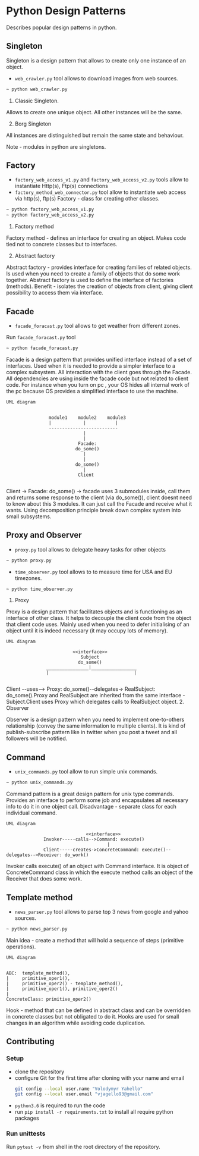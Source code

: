 # Python Design Patterns
Describes popular design patterns in python.

## Singleton
Singleton is a design pattern that allows to create only one instance of an object.
- `web_crawler.py` tool allows to download images from web sources.
```bash
~ python web_crawler.py
```
1. Classic Singleton.

Allows to create one unique object. All other instances will be the same.

2. Borg Singleton

All instances are distinguished but remain the same state and behaviour.

Note - modules in python are singletons.

## Factory
- `factory_web_access_v1.py` and `factory_web_access_v2.py` tools allow to instantiate Http(s), Ftp(s) connections
- `factory_method_web_connector.py` tool allow to instantiate web access via http(s), ftp(s)
Factory - class for creating other classes.

```bash
~ python factory_web_access_v1.py
~ python factory_web_access_v2.py
```
1. Factory method

Factory method - defines an interface for creating an object. Makes code tied not to concrete classes but to interfaces.

2. Abstract factory

Abstract factory - provides interface for creating families of related objects. Is used when you need to create a family
of objects that do some work together. Abstract factory is used to define the interface of factories (methods).
Benefit - isolates the creation of objects from client, giving client possibility to access them via interface.

## Facade
- `facade_foracast.py` tool allows to get weather from different zones.

Run `facade_foracast.py` tool
```bash
~ python facade_foracast.py
```

Facade is a design pattern that provides unified interface instead of a set of interfaces. Used when it is needed to 
provide a simpler interface to a complex subsystem. All interaction with the client goes through the Facade. 
All dependencies are using inside the facade code but not related to client code.
For instance when you turn on pc , your OS hides all internal work of the pc because OS provides a simplified interface
to use the machine.
```
UML diagram


                module1    module2    module3
                |            |           |
                --------------------------
                             |
                             |
                           Facade:
                          do_some()
                             |
                             |
                          do_some()
                             |
                           Client
                                            

```
Client -> Facade: do_some() -> facade uses 3 submodules inside, call them and returns some response to 
the client (via do_some()), client doesnt need to know about this 3 modules.
It can just call the Facade and receive what it wants. Using decomposition principle break down complex system 
into small subsystems.
## Proxy and Observer
- `proxy.py` tool allows to delegate heavy tasks for other objects

```bash
~ python proxy.py
```

- `time_observer.py` tool allows to  to measure time for USA and EU timezones.

```bash
~ python time_observer.py
```
1. Proxy

Proxy is a design pattern that facilitates objects and is functioning as an interface of other class.
It helps to decouple the client code from the object that client code uses.
Mainly used when you need to defer initialising of an object until it is indeed necessary (it may occupy lots of memory).
```
UML diagram

                         <<interface>>
                            Subject
                           do_some()
               ________________|_________________       
               |                                |
                                          
```
Client --uses--> Proxy: do_some()--delegates-> RealSubject: do_some().Proxy and RealSubject are inherited from the same interface - Subject.Client uses Proxy which delegates calls to RealSubject object.
2. Observer

Observer is a design pattern when you need to implement one-to-others relationship (convey the same information to 
multiple clients). It is kind of publish-subscribe pattern like in twitter when you post a tweet and all followers
will be notified.

## Command
- `unix_commands.py` tool allow to run simple unix commands.

```bash
~ python unix_commands.py
```

Command pattern is a great design pattern for unix type commands.
Provides an interface to perform some job and encapsulates all necessary info to do it in one object call.
Disadvantage - separate class for each individual command.

```
UML diagram

                              <<interface>>
              Invoker-----calls-->Command: execute()
                                      |
              Client-----creates->ConcreteCommand: execute()--delegates-->Receiver: do_work()

```
Invoker calls execute() of an object with Command interface.
It is object of ConcreteCommand class in which the execute method calls an object of the Receiver that does some work.
## Template method
- `news_parser.py` tool allows to parse top 3 news from google and yahoo sources.

```bash
~ python news_parser.py
```
Main idea - create a method that will hold a sequence of steps (primitive operations).

```
UML diagram


ABC:  template_method(),
|     primitive_oper1(),
|     primitive_oper2() - template_method(),
|     primitive_oper1(), primitive_oper2()
|
ConcreteClass: primitive_oper2()
```
Hook - method that can be defined in abstract class and can be overridden in concrete classes but not obligated to do it.
Hooks are used for small changes in an algorithm while avoiding code duplication.

## Contributing

### Setup
- clone the repository
- configure Git for the first time after cloning with your name and email
  ```bash
  git config --local user.name "Volodymyr Yahello"
  git config --local user.email "vjagello93@gmail.com"
  ```
- `python3.6` is required to run the code
- run `pip install -r requirements.txt` to install all require python packages

### Run unittests
Run `pytest -v` from shell in the root directory of the repository.  

